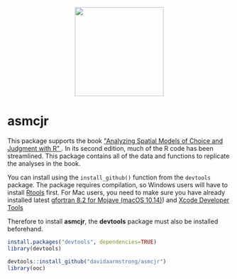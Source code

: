 <p align="center">
  <img width="200" height="200" src="https://quantoid.net/files/images/booksticker.png">
</p>

# asmcjr
This package supports the book ["Analyzing Spatial Models of Choice and Judgment with R" ](https://www.crcpress.com/Analyzing-Spatial-Models-of-Choice-and-Judgment-with-R/Armstrong-II-Bakker-Carroll-Hare-Poole-Rosenthal/p/book/9781466517158).  In its second edition, much of the R code has been streamlined.   This package contains all of the data and functions to replicate the analyses in the book. 

You can install using the `install_github()` function from the `devtools` package.  The package requires compilation, so Windows users will have to install [Rtools](https://cran.r-project.org/bin/windows/Rtools/) first.  For Mac users, you need to  make sure you have already installed latest [gfortran 8.2 for Mojave (macOS 10.14)](https://github.com/fxcoudert/gfortran-for-macOS/releases)) and [Xcode Developer Tools](https://developer.apple.com/support/xcode/)


Therefore to install __asmcjr__, the __devtools__ package must also be installed beforehand. 

```r
install.packages("devtools", dependencies=TRUE)
library(devtools)

devtools::install_github("davidaarmstrong/asmcjr")
library(ooc)
```


